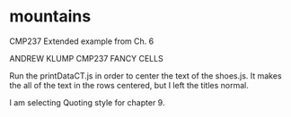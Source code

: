 # mountains
CMP237 Extended example from Ch. 6


ANDREW KLUMP
CMP237
FANCY CELLS

Run the printDataCT.js in order to center the text of the shoes.js.
It makes the all of the text in the rows centered, but I left the titles normal.


I am selecting Quoting style for chapter 9.

